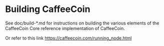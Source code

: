 Building CaffeeCoin
================

See doc/build-*.md for instructions on building the various
elements of the CaffeeCoin Core reference implementation of CaffeeCoin.

Or refer to this link https://caffeecoin.com/running_node.html
